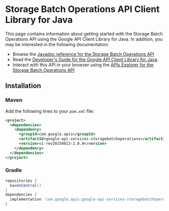 # Storage Batch Operations API Client Library for Java



This page contains information about getting started with the Storage Batch Operations API
using the Google API Client Library for Java. In addition, you may be interested
in the following documentation:

* Browse the [Javadoc reference for the Storage Batch Operations API][javadoc]
* Read the [Developer's Guide for the Google API Client Library for Java][google-api-client].
* Interact with this API in your browser using the [APIs Explorer for the Storage Batch Operations API][api-explorer]

## Installation

### Maven

Add the following lines to your `pom.xml` file:

```xml
<project>
  <dependencies>
    <dependency>
      <groupId>com.google.apis</groupId>
      <artifactId>google-api-services-storagebatchoperations</artifactId>
      <version>v1-rev20250813-2.0.0</version>
    </dependency>
  </dependencies>
</project>
```

### Gradle

```gradle
repositories {
  mavenCentral()
}
dependencies {
  implementation 'com.google.apis:google-api-services-storagebatchoperations:v1-rev20250813-2.0.0'
}
```

[javadoc]: https://googleapis.dev/java/google-api-services-storagebatchoperations/latest/index.html
[google-api-client]: https://github.com/googleapis/google-api-java-client/
[api-explorer]: https://developers.google.com/apis-explorer/#p/storagebatchoperations/v1/
